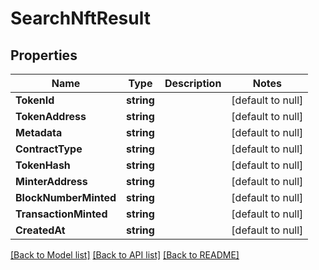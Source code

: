 # SearchNftResult

## Properties
Name | Type | Description | Notes
------------ | ------------- | ------------- | -------------
**TokenId** | **string** |  | [default to null]
**TokenAddress** | **string** |  | [default to null]
**Metadata** | **string** |  | [default to null]
**ContractType** | **string** |  | [default to null]
**TokenHash** | **string** |  | [default to null]
**MinterAddress** | **string** |  | [default to null]
**BlockNumberMinted** | **string** |  | [default to null]
**TransactionMinted** | **string** |  | [default to null]
**CreatedAt** | **string** |  | [default to null]

[[Back to Model list]](../README.md#documentation-for-models) [[Back to API list]](../README.md#documentation-for-api-endpoints) [[Back to README]](../README.md)

